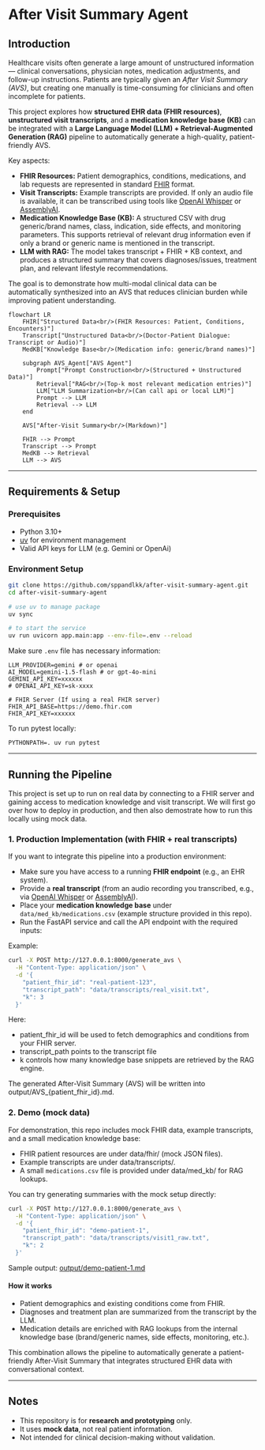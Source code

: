 # After Visit Summary Agent

## Introduction  

Healthcare visits often generate a large amount of unstructured information — clinical conversations, physician notes, medication adjustments, and follow-up instructions. Patients are typically given an *After Visit Summary (AVS)*, but creating one manually is time-consuming for clinicians and often incomplete for patients.  

This project explores how **structured EHR data (FHIR resources)**, **unstructured visit transcripts**, and a **medication knowledge base (KB)** can be integrated with a **Large Language Model (LLM) + Retrieval-Augmented Generation (RAG)** pipeline to automatically generate a high-quality, patient-friendly AVS.  

Key aspects:  
- **FHIR Resources:** Patient demographics, conditions, medications, and lab requests are represented in standard [FHIR](https://www.hl7.org/fhir/) format.  
- **Visit Transcripts:** Example transcripts are provided. If only an audio file is available, it can be transcribed using tools like [OpenAI Whisper](https://github.com/openai/whisper) or [AssemblyAI](https://www.assemblyai.com/).  
- **Medication Knowledge Base (KB):** A structured CSV with drug generic/brand names, class, indication, side effects, and monitoring parameters. This supports retrieval of relevant drug information even if only a brand or generic name is mentioned in the transcript.  
- **LLM with RAG:** The model takes transcript + FHIR + KB context, and produces a structured summary that covers diagnoses/issues, treatment plan, and relevant lifestyle recommendations.  

The goal is to demonstrate how multi-modal clinical data can be automatically synthesized into an AVS that reduces clinician burden while improving patient understanding.  


```mermaid
flowchart LR
    FHIR["Structured Data<br/>(FHIR Resources: Patient, Conditions, Encounters)"]
    Transcript["Unstructured Data<br/>(Doctor-Patient Dialogue: Transcript or Audio)"]
    MedKB["Knowledge Base<br/>(Medication info: generic/brand names)"]

    subgraph AVS_Agent["AVS Agent"]
        Prompt["Prompt Construction<br/>(Structured + Unstructured Data)"]
        Retrieval["RAG<br/>(Top-k most relevant medication entries)"]
        LLM["LLM Summarization<br/>(Can call api or local LLM)"]
        Prompt --> LLM
        Retrieval --> LLM
    end

    AVS["After-Visit Summary<br/>(Markdown)"]

    FHIR --> Prompt
    Transcript --> Prompt
    MedKB --> Retrieval
    LLM --> AVS
```

---

## Requirements & Setup  

### Prerequisites
- Python 3.10+  
- [uv](https://docs.astral.sh/uv/) for environment management  
- Valid API keys for LLM (e.g. Gemini or OpenAi)

### Environment Setup
```bash
git clone https://github.com/sppandlkk/after-visit-summary-agent.git
cd after-visit-summary-agent

# use uv to manage package
uv sync

# to start the service
uv run uvicorn app.main:app --env-file=.env --reload 
```

Make sure `.env` file has necessary information:
```
LLM_PROVIDER=gemini # or openai
AI_MODEL=gemini-1.5-flash # or gpt-4o-mini
GEMINI_API_KEY=xxxxxx
# OPENAI_API_KEY=sk-xxxx

# FHIR Server (If using a real FHIR server)
FHIR_API_BASE=https://demo.fhir.com
FHIR_API_KEY=xxxxxx
```

To run pytest locally:
```
PYTHONPATH=. uv run pytest
```
---

## Running the Pipeline

This project is set up to run on real data by connecting to a FHIR server and gaining access to medication knowledge and visit transcript. We will first go over how to deploy in production, and then also demostrate how to run this locally using mock data.

### 1. Production Implementation (with FHIR + real transcripts)

If you want to integrate this pipeline into a production environment:  

- Make sure you have access to a running **FHIR endpoint** (e.g., an EHR system).  
- Provide a **real transcript** (from an audio recording you transcribed, e.g., via [OpenAI Whisper](https://github.com/openai/whisper) or [AssemblyAI](https://www.assemblyai.com/)).  
- Place your **medication knowledge base** under `data/med_kb/medications.csv` (example structure provided in this repo).  
- Run the FastAPI service and call the API endpoint with the required inputs:  

Example:

```bash
curl -X POST http://127.0.0.1:8000/generate_avs \
  -H "Content-Type: application/json" \
  -d '{
    "patient_fhir_id": "real-patient-123",
    "transcript_path": "data/transcripts/real_visit.txt",
    "k": 3
  }'
  ```
Here:

- patient_fhir_id will be used to fetch demographics and conditions from your FHIR server.
- transcript_path points to the transcript file
- k controls how many knowledge base snippets are retrieved by the RAG engine.

The generated After-Visit Summary (AVS) will be written into output/AVS_{patient_fhir_id}.md.


### 2. Demo (mock data)

For demonstration, this repo includes mock FHIR data, example transcripts, and a small medication knowledge base:
- FHIR patient resources are under data/fhir/ (mock JSON files).
- Example transcripts are under data/transcripts/.
- A small `medications.csv` file is provided under data/med_kb/ for RAG lookups.

You can try generating summaries with the mock setup directly:
```bash
curl -X POST http://127.0.0.1:8000/generate_avs \
  -H "Content-Type: application/json" \
  -d '{
    "patient_fhir_id": "demo-patient-1",
    "transcript_path": "data/transcripts/visit1_raw.txt",
    "k": 2
  }'
  ```
Sample output: [output/demo-patient-1.md](output/demo-patient-1.md)  

#### How it works
- Patient demographics and existing conditions come from FHIR.
- Diagnoses and treatment plan are summarized from the transcript by the LLM.
- Medication details are enriched with RAG lookups from the internal knowledge base (brand/generic names, side effects, monitoring, etc.).

This combination allows the pipeline to automatically generate a patient-friendly After-Visit Summary that integrates structured EHR data with conversational context.

---

## Notes  

- This repository is for **research and prototyping** only.  
- It uses **mock data**, not real patient information.  
- Not intended for clinical decision-making without validation.  

